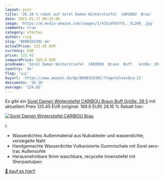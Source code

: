 ```yaml
---
layout: post
title: '26.16 % rabat auf Sorel Damen Winterstiefel  CARIBOU  Brau'
date: 2021-01-17 06:25:06
image: 'https://m.media-amazon.com/images/I/415imTUnYYL._SL200_.jpg'
comments: true
category: ofertas
author: ring
slug: 'B00B1U330C-de'
actualPrice: 125.45 EUR
currency: EUR
price: 125.45
comparePrice: 169.9 EUR
prodname: 'Sorel Damen Winterstiefel  CARIBOU  Braun  Buff   Größe: 39 5'
country: 'de'
flag: '🇩🇪'
buyurl: 'https://www.amazon.de/dp/B00B1U330C/?tag=tolees0ca-21'
descuento: '26.16'
average: '124.65'
---
```


Es gibt ein [Sorel Damen Winterstiefel  CARIBOU  Braun  Buff   Größe: 39 5](https://www.amazon.de/dp/B00B1U330C/?tag=tolees0ca-21) mit aktuellem Preis 125.45 EUR (original: 169.9 EUR) 26.16 % Rabatt hier:

[![Sorel Damen Winterstiefel  CARIBOU  Brau](https://m.media-amazon.com/images/I/415imTUnYYL._SL200_.jpg)](https://www.amazon.de/dp/B00B1U330C/?tag=tolees0ca-21)

ℹ️:

- Wasserdichtes Außenmaterial aus Nubukleder und wasserdichte, versiegelte Naht
- Handgemachte Wasserdichte Vulkanisierte Gummischale mit Sorel aero-trac Außensohle
- Herausnehmbare 9mm waschbare, recycelte Innenstiefel mit Sherpastulpen

[🛒 kauf es hier!!](https://www.amazon.de/dp/B00B1U330C/?tag=tolees0ca-21)
